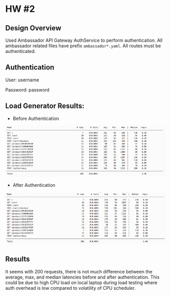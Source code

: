 # HW #2

## Design Overview

Used Ambassador API Gateway AuthService to perform authentication. All ambassador related files have prefix <code>ambassador*.yaml</code>. All routes must be authenticated.

## Authentication
User: username

Password: password

## Load Generator Results:
- Before Authentication

![image](../static/before.png)


- After Authentication

![image](../static/after.png)


## Results

It seems with 200 requests, there is not much difference between the average, max, and median latencies before and after authentication. This could be due to high CPU load on local laptop during load testing where auth overhead is low compared to volatility of CPU scheduler. 